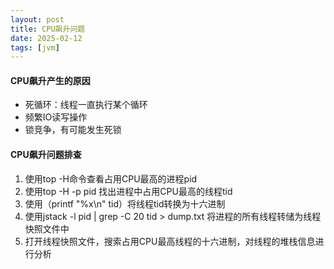 ```yaml
---
layout: post
title: CPU飙升问题
date: 2025-02-12
tags: [jvm]
---
```


#### CPU飙升产生的原因
- 死循环：线程一直执行某个循环
- 频繁IO读写操作
- 锁竞争，有可能发生死锁

#### CPU飙升问题排查
1. 使用top -H命令查看占用CPU最高的进程pid
2. 使用top -H -p pid 找出进程中占用CPU最高的线程tid
3. 使用（printf "%x\n" tid）将线程tid转换为十六进制
4. 使用jstack -l pid | grep -C 20 tid > dump.txt 将进程的所有线程转储为线程快照文件中
5. 打开线程快照文件，搜索占用CPU最高线程的十六进制，对线程的堆栈信息进行分析